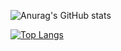 ![Anurag's GitHub stats](https://github-readme-stats.vercel.app/api?username=Ziiron1&show_icons=true&theme=cobalt)


[![Top Langs](https://github-readme-stats.vercel.app/api/top-langs/?username=Ziiron1&layout=compact)](https://github.com/anuraghazra/github-readme-stats)
